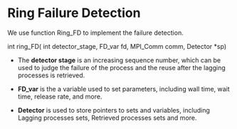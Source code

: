 # Ring Failure Detection

We use function Ring_FD to implement the failure detection.

int ring_FD( int detector_stage, FD_var fd, MPI_Comm comm, Detector *sp)

- The **detector stage** is an increasing sequence number, which can be used to judge the failure of the process and the reuse after the lagging processes is retrieved.

- **FD_var** is the a variable used to set parameters, including wall time, wait time, release rate, and more.

- **Detector** is used to store pointers to sets and variables, including Lagging processes sets, Retrieved processes sets and more.
